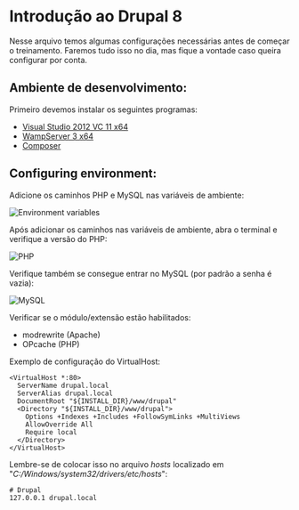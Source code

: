 # Introdução ao Drupal 8
Nesse arquivo temos algumas configurações necessárias antes de começar o treinamento.
Faremos tudo isso no dia, mas fique a vontade caso queira configurar por conta.  

## Ambiente de desenvolvimento:
Primeiro devemos instalar os seguintes programas:

* [Visual Studio 2012 VC 11 x64][vcredist]
* [WampServer 3 x64][wampserver3]
* [Composer][composer]

## Configuring environment:

Adicione os caminhos PHP e MySQL nas variáveis de ambiente:

![Environment variables](https://i.imgur.com/zPKJvNm.png)

Após adicionar os caminhos nas variáveis de ambiente, abra o terminal e verifique a versão do PHP:

![PHP](https://i.imgur.com/Rvq81Y1.png)

Verifique também se consegue entrar no MySQL (por padrão a senha é vazia):

![MySQL](https://i.imgur.com/Edj9M60.png)

Verificar se o módulo/extensão estão habilitados:

* modrewrite (Apache)
* OPcache (PHP)

Exemplo de configuração do VirtualHost:
```
<VirtualHost *:80>
  ServerName drupal.local
  ServerAlias drupal.local
  DocumentRoot "${INSTALL_DIR}/www/drupal"
  <Directory "${INSTALL_DIR}/www/drupal">
    Options +Indexes +Includes +FollowSymLinks +MultiViews
    AllowOverride All
    Require local
  </Directory>
</VirtualHost>
```

Lembre-se de colocar isso no arquivo _hosts_ localizado em "_C:/Windows/system32/drivers/etc/hosts_": 
```
# Drupal
127.0.0.1 drupal.local
```

[vcredist]: <http://www.microsoft.com/en-us/download/details.aspx?id=30679>
[wampserver3]: <https://sourceforge.net/projects/wampserver/files/WampServer%203/WampServer%203.0.0/wampserver3.1.9_x64.exe/download>
[composer]: <https://getcomposer.org/Composer-Setup.exe>
